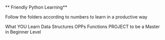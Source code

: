 ** Friendly Python Learning**

Follow the folders according to numbers to learn in a productive way


What YOU Learn
Data Structures
OPPs
Functions
PROJECT to be a Master in Beginner Level 
